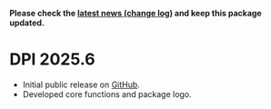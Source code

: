 **Please check the [latest news (change log)](https://psychbruce.github.io/DPI/news/index.html) and keep this package updated.**

# DPI 2025.6

-   Initial public release on [GitHub](https://github.com/psychbruce/DPI).
-   Developed core functions and package logo.
